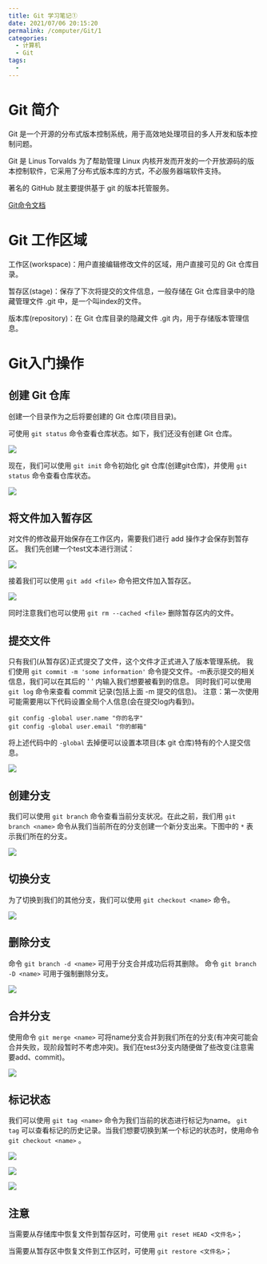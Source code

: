 ```yaml
---
title: Git 学习笔记①
date: 2021/07/06 20:15:20
permalink: /computer/Git/1
categories:
  - 计算机
  - Git
tags:
  -
---
```

# Git 简介

Git 是一个开源的分布式版本控制系统，用于高效地处理项目的多人开发和版本控制问题。

Git 是 Linus Torvalds 为了帮助管理 Linux 内核开发而开发的一个开放源码的版本控制软件，它采用了分布式版本库的方式，不必服务器端软件支持。

著名的 GitHub 就主要提供基于 git 的版本托管服务。

[Git命令文档](http://git-scm.com/docs)

# Git 工作区域

工作区(workspace)：用户直接编辑修改文件的区域，用户直接可见的 Git 仓库目录。

暂存区(stage)：保存了下次将提交的文件信息，一般存储在 Git 仓库目录中的隐藏管理文件 .git 中，是一个叫index的文件。

版本库(repository)：在 Git 仓库目录的隐藏文件 .git 内，用于存储版本管理信息。

# Git入门操作

## 创建 Git 仓库

创建一个目录作为之后将要创建的 Git 仓库(项目目录)。

可使用 `git status` 命令查看仓库状态。如下，我们还没有创建 Git 仓库。

![](/picture/computer/Git/1/1.png)

现在，我们可以使用 `git init` 命令初始化 git 仓库(创建git仓库)，并使用 `git status` 命令查看仓库状态。

![](/picture/computer/Git/1/2.png)

## 将文件加入暂存区

对文件的修改最开始保存在工作区内，需要我们进行 add 操作才会保存到暂存区。
我们先创建一个test文本进行测试：

![](/picture/computer/Git/1/3.png)

接着我们可以使用 `git add <file>` 命令把文件加入暂存区。

![](/picture/computer/Git/1/4.png)

同时注意我们也可以使用  `git rm --cached <file>` 删除暂存区内的文件。

## 提交文件

只有我们(从暂存区)正式提交了文件，这个文件才正式进入了版本管理系统。
我们使用 `git commit -m 'some information'` 命令提交文件。-m表示提交的相关信息，我们可以在其后的 ' ' 内输入我们想要被看到的信息。
同时我们可以使用 `git log` 命令来查看 commit 记录(包括上面 -m 提交的信息)。
注意：第一次使用可能需要用以下代码设置全局个人信息(会在提交log内看到)。
```shell
git config -global user.name "你的名字"
git config -global user.email "你的邮箱" 
```
将上述代码中的 `-global` 去掉便可以设置本项目(本 git 仓库)特有的个人提交信息。

![](/picture/computer/Git/1/5.png)

## 创建分支

我们可以使用 `git branch` 命令查看当前分支状况。在此之前，我们用 `git branch <name>` 命令从我们当前所在的分支创建一个新分支出来。下图中的 `*` 表示我们所在的分支。

![](/picture/computer/Git/1/6.png)

## 切换分支

为了切换到我们的其他分支，我们可以使用 `git checkout <name>` 命令。

![](/picture/computer/Git/1/7.png)

## 删除分支

命令 `git branch -d <name>` 可用于分支合并成功后将其删除。
命令 `git branch -D <name>` 可用于强制删除分支。

![](/picture/computer/Git/1/8.png)

## 合并分支

使用命令 `git merge <name>` 可将name分支合并到我们所在的分支(有冲突可能会合并失败，现阶段暂时不考虑冲突)。我们在test3分支内随便做了些改变(注意需要add、commit)。

![](/picture/computer/Git/1/9.png)

## 标记状态

我们可以使用 `git tag <name>` 命令为我们当前的状态进行标记为name。 `git tag` 可以查看标记的历史记录。当我们想要切换到某一个标记的状态时，使用命令 `git checkout <name>` 。

![](/picture/computer/Git/1/10.png)

![](/picture/computer/Git/1/11.png)

![](/picture/computer/Git/1/12.png)

## 注意

当需要从存储库中恢复文件到暂存区时，可使用 `git reset HEAD <文件名>`；

当需要从暂存区中恢复文件到工作区时，可使用 `git restore <文件名>`；
